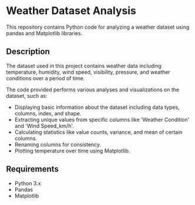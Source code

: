 
# Weather Dataset Analysis

This repository contains Python code for analyzing a weather dataset using pandas and Matplotlib libraries.

## Description

The dataset used in this project contains weather data including temperature, humidity, wind speed, visibility, pressure, and weather conditions over a period of time.

The code provided performs various analyses and visualizations on the dataset, such as:

- Displaying basic information about the dataset including data types, columns, index, and shape.
- Extracting unique values from specific columns like 'Weather Condition' and 'Wind Speed_km/h'.
- Calculating statistics like value counts, variance, and mean of certain columns.
- Renaming columns for consistency.
- Plotting temperature over time using Matplotlib.


## Requirements

- Python 3.x
- Pandas
- Matplotlib

